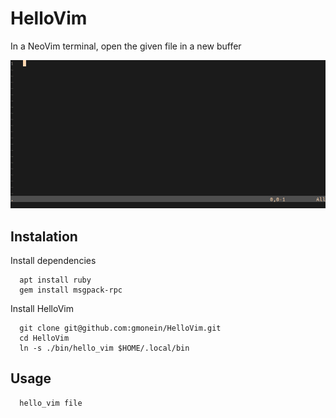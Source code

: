 # HelloVim

In a NeoVim terminal, open the given file in a new buffer

![](demo.gif)

## Instalation

Install dependencies
```
  apt install ruby
  gem install msgpack-rpc
```

Install HelloVim
```
  git clone git@github.com:gmonein/HelloVim.git
  cd HelloVim
  ln -s ./bin/hello_vim $HOME/.local/bin
```

## Usage

```
  hello_vim file
```
